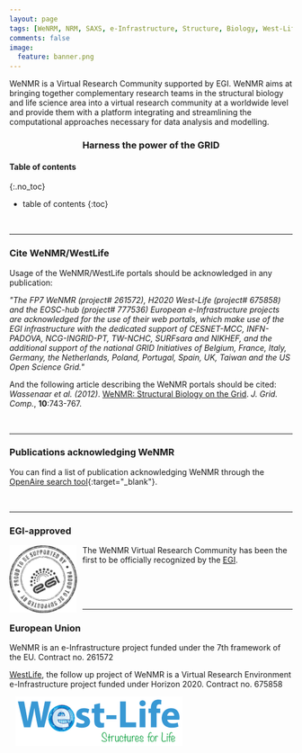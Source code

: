 ```yaml
---
layout: page
tags: [WeNRM, NRM, SAXS, e-Infrastructure, Structure, Biology, West-Life, EU, EGI, 7framework, Grid]
comments: false
image:
  feature: banner.png
---
```


WeNMR  is a Virtual Research Community supported by EGI. WeNMR aims at bringing together complementary research teams in the structural biology and life science area into a virtual research community at a worldwide level and provide them with a platform integrating and streamlining the computational approaches necessary for data analysis and modelling.

<div style="text-align:center; width:100%;">
  <h3>Harness the power of the GRID</h3>
</div>

#### Table of contents
{:.no_toc}
* table of contents
{:toc}

<br>
<HR>

### Cite WeNMR/WestLife

Usage of the WeNMR/WestLife portals should be acknowledged in any publication:

*"The FP7 WeNMR (project# 261572), H2020 West-Life (project# 675858) and the EOSC-hub (project# 777536) European e-Infrastructure projects are acknowledged for the use of their web portals, which make use of the EGI infrastructure with the dedicated support of CESNET-MCC, INFN-PADOVA, NCG-INGRID-PT, TW-NCHC, SURFsara and NIKHEF, and the additional support of the national GRID Initiatives of Belgium, France, Italy, Germany, the Netherlands, Poland, Portugal, Spain, UK, Taiwan and the US Open Science Grid."*

And the following article describing the WeNMR portals should be cited:
<br>
*Wassenaar et al. (2012)*. <a href="http://link.springer.com/article/10.1007%2Fs10723-012-9246-z" target="_blank">WeNMR: Structural Biology on the Grid</a>. *J. Grid. Comp.*, **10**:743-767.

<br>
<HR>

### Publications acknowledging WeNMR

You can find a list of publication acknowledging WeNMR through the [OpenAire search tool](https://explore.openaire.eu/search/advanced/publications?project=%22corda_______%253A%253Ad2a89bb59c31a53c86b97dcc1dc18f79%22,%22corda__h2020%253A%253A1e45864613da715ea5ad8dfcfe5eb2b1%22&po=and,or&sortBy=resultdateofacceptance,descending){:target="_blank"}.

<br>
<HR>

### EGI-approved

<div style="width:120px; height:120px; float:left; padding-right: 10px; padding-bottom:15px;">
  <img src="/images/egi-stamp.png" alt="EGI approved" title="EGI approved"/>
</div>
The WeNMR Virtual Research Community has been the first to be officially recognized by the <a href="http://www.egi.eu/" target="_blank">EGI</a>.

<br><br><br>
<HR>


### European Union

WeNMR is an e-Infrastructure project funded under the 7th framework of the EU. Contract no. 261572

<a href="http://www.west-life.eu/" target="_blank">WestLife</a>, the follow up project of WeNMR is a Virtual Research Environment e-Infrastructure project funded under Horizon 2020. Contract no. 675858

<img src="/images/West-Life_logo.png" alt="West-Life logo" title="West-Life logo" style="padding-left: 10px;"/>

